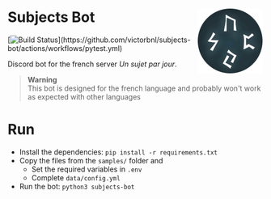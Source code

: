 <h1>Subjects Bot<img src=".readme/logo.png" align="right"></h1>

[![Build Status](https://img.shields.io/endpoint.svg?url=https%3A%2F%2Factions-badge.atrox.dev%2Fatrox%2Fsync-dotenv%2Fbadge&style=flat&label=Tests&logo=_)](https://github.com/victorbnl/subjects-bot/actions/workflows/pytest.yml)

Discord bot for the french server *Un sujet par jour*.

> **Warning**  
> This bot is designed for the french language and probably won't work as expected with other languages

# Run

- Install the dependencies: `pip install -r requirements.txt`
- Copy the files from the `samples/` folder and
    - Set the required variables in `.env`
    - Complete `data/config.yml`
- Run the bot: `python3 subjects-bot`
